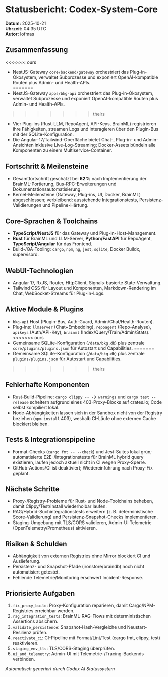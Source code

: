 # Statusbericht: Codex-System-Core

**Datum:** 2025-10-21  
**Uhrzeit:** 04:35 UTC  
**Autor:** lofmas

## Zusammenfassung
<<<<<<< ours
- NestJS-Gateway `core/backend/gateway` orchestriert das Plug-in-Ökosystem, verwaltet Subprozesse und exponiert OpenAI-kompatible Routen plus Admin- und Health-APIs.  
=======
- NestJS-Gateway `apps/bkg-api` orchestriert das Plug-in-Ökosystem, verwaltet Subprozesse und exponiert OpenAI-kompatible Routen plus Admin- und Health-APIs.  
>>>>>>> theirs
- Vier Plug-ins (Rust-LLM, RepoAgent, API-Keys, BrainML) registrieren ihre Fähigkeiten, streamen Logs und interagieren über den Plugin-Bus mit der SQLite-Konfiguration.  
- Die Angular-17/Tailwind-Oberfläche bietet Chat-, Plug-in- und Admin-Ansichten inklusive Live-Log-Streaming; Docker-Assets bündeln alle Komponenten zu einem Multiservice-Container.

## Fortschritt & Meilensteine
- Gesamtfortschritt geschätzt bei **62 %** nach Implementierung der BrainML-Portierung, Bus-RPC-Erweiterungen und Dokumentationsautomatisierung.  
- Kernel-Meilensteine (Gateway, Plug-ins, UI, Docker, BrainML) abgeschlossen; verbleibend: ausstehende Integrationstests, Persistenz-Validierungen und Pipeline-Härtung.

## Core-Sprachen & Toolchains
- **TypeScript/NestJS** für das Gateway und Plug-in-Host-Management.  
- **Rust** für BrainML und LLM-Server, **Python/FastAPI** für RepoAgent, **TypeScript/Angular** für das Frontend.  
- Build-/QA-Tooling: `cargo`, `npm`, `ng`, `jest`, `sqlite`, Docker Buildx, supervisord.

## WebUI-Technologien
- Angular 17, RxJS, Router, HttpClient, Signals-basierte State-Verwaltung.  
- Tailwind CSS für Layout und Komponenten, Markdown-Rendering im Chat, WebSocket-Streams für Plug-in-Logs.

## Aktive Module & Plugins
- `bkg-api` Host (Plugin-Bus, Auth-Guard, Admin/Chat/Health-Routen).  
- Plug-ins: `llmserver` (Chat+Embedding), `repoagent` (Repo-Analyse), `apikeys` (Auth/API-Key), `brainml` (Index/Query/Train/Admin/Stats).  
<<<<<<< ours
- Gemeinsame SQLite-Konfiguration (`/data/bkg.db`) plus zentrale `core/plugins/plugins.json` für Autostart und Capabilities.
=======
- Gemeinsame SQLite-Konfiguration (`/data/bkg.db`) plus zentrale `plugins/plugins.json` für Autostart und Capabilities.
>>>>>>> theirs

## Fehlerhafte Komponenten
- Rust-Build-Pipeline: `cargo clippy -- -D warnings` und `cargo test --release` scheitern aufgrund eines 403-Proxy-Blocks auf crates.io; Code selbst kompiliert lokal.  
- Node-Abhängigkeiten lassen sich in der Sandbox nicht von der Registry beziehen (`npm install` 403), weshalb CI-Läufe ohne externen Cache blockiert bleiben.

## Tests & Integrationspipeline
- Format-Checks (`cargo fmt -- --check`) und Jest-Suites lokal grün; automatisierte E2E-/Integrationstests für BrainML hybrid query existieren, laufen jedoch aktuell nicht in CI wegen Proxy-Sperre.  
- GitHub-Actions/CI ist deaktiviert; Wiedereinführung nach Proxy-Fix geplant.

## Nächste Schritte
- Proxy-/Registry-Probleme für Rust- und Node-Toolchains beheben, damit Clippy/Test/Install wiederholbar laufen.  
- RAG/Hybrid-Suchintegrationstests erweitern (z. B. deterministische Score-Validierung) und Persistenz-Snapshot-Checks implementieren.  
- Staging-Umgebung mit TLS/CORS validieren, Admin-UI Telemetrie (OpenTelemetry/Prometheus) aktivieren.

## Risiken & Schulden
- Abhängigkeit von externen Registries ohne Mirror blockiert CI und Auslieferung.  
- Persistenz- und Snapshot-Pfade (ironstore/braindb) noch nicht automatisiert getestet.  
- Fehlende Telemetrie/Monitoring erschwert Incident-Response.

## Priorisierte Aufgaben
1. `fix_proxy_build`: Proxy-Konfiguration reparieren, damit Cargo/NPM-Registries erreichbar werden.  
2. `rag_integration_tests`: BrainML-RAG-Flows mit deterministischen Assertions absichern.  
3. `validate_persistence`: Snapshot-Hash-Vergleiche und Neustart-Resilienz prüfen.  
4. `reactivate_ci`: CI-Pipeline mit Format/Lint/Test (cargo fmt, clippy, test) reaktivieren.  
5. `staging_env_tls`: TLS/CORS-Staging überprüfen.  
6. `ui_and_telemetry`: Admin-UI mit Telemetrie-/Tracing-Backends verbinden.

_Automatisch generiert durch Codex AI Statussystem_
